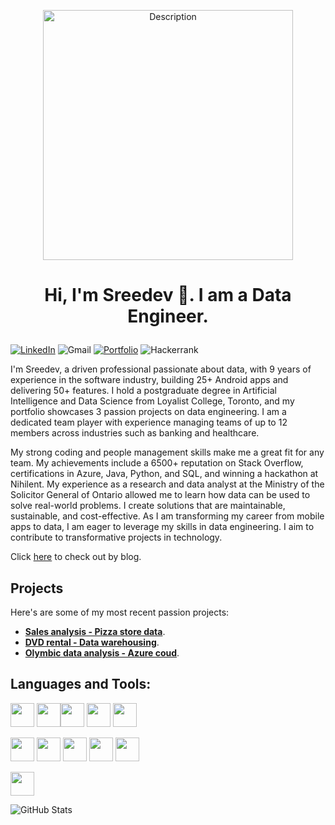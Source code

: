 <p align="center">
<img src="http://drive.google.com/uc?id=14NCza3EuXOviuqmP0s-jhqsadpR15-Ey" alt="Description" width="400"> </p>

# <p align="center">Hi, I'm Sreedev 👋. I am a Data Engineer.</p>

[![LinkedIn](https://img.shields.io/badge/linkedin-%230077B5.svg?style=for-the-badge&logo=linkedin&logoColor=white)](example.com) ![Gmail](https://img.shields.io/badge/Gmail-D14836?style=for-the-badge&logo=gmail&logoColor=white) [![Portfolio](https://img.shields.io/badge/Portfolio-%23000000.svg?style=for-the-badge&logo=firefox&logoColor=#FF7139)](example.com)  ![Hackerrank](https://img.shields.io/badge/-Hackerrank-2EC866?style=for-the-badge&logo=HackerRank&logoColor=white)

I'm Sreedev, a driven professional passionate about data, with 9 years of experience in the software industry, building 25+ Android apps and delivering 50+ features. I hold a postgraduate degree in Artificial Intelligence and Data Science from Loyalist College, Toronto, and my portfolio showcases 3 passion projects on data engineering. I am a dedicated team player with experience managing teams of up to 12 members across industries such as banking and healthcare.

My strong coding and people management skills make me a great fit for any team. My achievements include a 6500+ reputation on Stack Overflow, certifications in Azure, Java, Python, and SQL, and winning a hackathon at Nihilent. My experience as a research and data analyst at the Ministry of the Solicitor General of Ontario allowed me to learn how data can be used to solve real-world problems. I create solutions that are maintainable, sustainable, and cost-effective. As I am transforming my career from mobile apps to data, I am eager to leverage my skills in data engineering. I aim to contribute to transformative projects in technology.


Click [here]([example.com](https://medium.com/@sreedev.r5)) to check out by blog. <!-- Replace with your actual portfolio link -->

## Projects

Here's are some of my most recent passion projects:
- **[Sales analysis - Pizza store data](https://github.com/your-repo-link)**.
- **[DVD rental - Data warehousing](https://github.com/your-repo-link)**.
- **[Olymbic data analysis - Azure coud](https://github.com/your-repo-link)**.

## Languages and Tools:

 <img src="http://drive.google.com/uc?id=1-ZaXFa0F26msDp3rSP_cDG4ffqUien7v" width="38" height="38" /> <img src="https://cdn.jsdelivr.net/gh/devicons/devicon@latest/icons/python/python-original-wordmark.svg" width="38" height="38" /><img src="https://cdn.jsdelivr.net/gh/devicons/devicon@latest/icons/mysql/mysql-original-wordmark.svg" width="38" height="38"  /> <img src="https://cdn.jsdelivr.net/gh/devicons/devicon@latest/icons/postgresql/postgresql-original-wordmark.svg" width="38" height="38" /> <img src="https://cdn.jsdelivr.net/gh/devicons/devicon@latest/icons/sqlite/sqlite-original-wordmark.svg" width="38" height="38" />
 
 <img src="https://cdn.jsdelivr.net/gh/devicons/devicon@latest/icons/pandas/pandas-original-wordmark.svg" width="38" height="38" /> <img src="https://cdn.jsdelivr.net/gh/devicons/devicon@latest/icons/numpy/numpy-original-wordmark.svg" width="38" height="38" /> <img src="https://cdn.jsdelivr.net/gh/devicons/devicon@latest/icons/scikitlearn/scikitlearn-original.svg" width="38" height="38" /> <img src="https://cdn.jsdelivr.net/gh/devicons/devicon@latest/icons/matplotlib/matplotlib-plain-wordmark.svg" width="38" height="38"/> <img src="https://cdn.jsdelivr.net/gh/devicons/devicon@latest/icons/plotly/plotly-original-wordmark.svg" width="38" height="38"/>

<img src="https://cdn.jsdelivr.net/gh/devicons/devicon@latest/icons/azure/azure-plain-wordmark.svg" width="38" height="38"/>

![GitHub Stats](https://github-readme-stats.vercel.app/api?username=Sreedev&show_icons=true)
